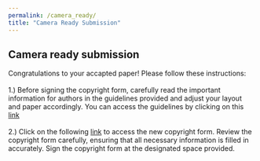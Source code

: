 ```yaml
---
permalink: /camera_ready/
title: "Camera Ready Submission"
---
```

## Camera ready submission

Congratulations to your accapted paper! Please follow these instructions: 
<br> 
<br>
1.) Before signing the copyright form, carefully read the important information for authors in the guidelines provided and adjust your layout and paper accordingly. You can access the guidelines by clicking on this [link](https://github.com/mlcnworkshop/mlcnworkshop.github.io/blob/master/files/Springer_Instructions_for_Authors_of_Proceedings_CS.pdf)
<br>
<br>
2.) Click on the following [link](https://github.com/mlcnworkshop/mlcnworkshop.github.io/blob/master/files/MLCN2023_license_to_publish.docx) to access the new copyright form. Review the copyright form carefully, ensuring that all necessary information is filled in accurately. Sign the copyright form at the designated space provided.
<br>
